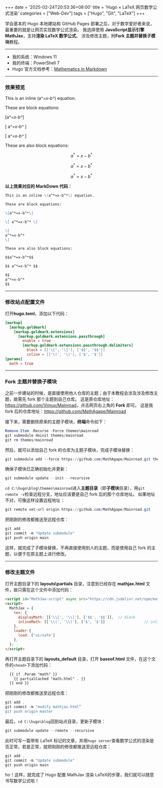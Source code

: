 +++
date = '2025-02-24T20:53:36+08:00'
title = 'Hugo × LaTeX 网页数学公式渲染'
categories = ["Web-Dev"]
tags = ["Hugo", "Git", "LaTeX"]
+++

学会基本的 Hugo 本地建站和 GitHub Pages 部署之后，对于数学爱好者来说，最重要的就是让网页实现数学公式渲染。
我选择使用 **JavaScript显示引擎 MathJax**，支持**渲染 LaTeX 数学公式**。
涉及修改主题，附**Fork 主题并替换子模块**教程。

<!--more-->

---

- 我的系统：Windows 11
- 我的终端：PowerShell 7
- Hugo 官方文档参考：[Mathematics in Markdown](https://gohugo.io/content-management/mathematics/)

---

### 效果预览

This is an inline \(a^*=x-b^*\) equation.

These are block equations:

\[a^*=x-b^*\]

\[ a^*=x-b^* \]

\[
a^*=x-b^*
\]

These are also block equations:

$$a^*=x-b^*$$

$$ a^*=x-b^* $$

$$
a^*=x-b^*
$$

**以上效果对应的 MarkDown 代码：**
```MarkDown
This is an inline \(a^*=x-b^*\) equation.

These are block equations:

\[a^*=x-b^*\]

\[ a^*=x-b^* \]

\[
a^*=x-b^*
\]

These are also block equations:

$$a^*=x-b^*$$

$$ a^*=x-b^* $$

$$
a^*=x-b^*
$$
```

---

### 修改站点配置文件

打开**hugo.toml**，添加以下代码：
```TOML
[markup]
  [markup.goldmark]
    [markup.goldmark.extensions]
      [markup.goldmark.extensions.passthrough]
        enable = true
        [markup.goldmark.extensions.passthrough.delimiters]
          block = [['\[', '\]'], ['$$', '$$']]
          inline = [['\(', '\)'], ['$', '$']]
[params]
  math = true
```

---

### Fork 主题并替换子模块

之前一步建站的时候，是直接使用他人仓库的主题；由于本教程会涉及涉及修改主题，故需先 fork 那个主题到自己仓库。
这是原仓库地址：<https://github.com/Vimux/Mainroad>，点击网页右上角的 **Fork** 即可。 
这是我 fork 后的仓库地址：<https://github.com/MathAgape/Mainroad>

接下来，需要删除原来的主题子模块，**终端**命令如下：
```PowerShell
Remove-Item -Recurse -Force themes\mainroad
git submodule deinit themes/mainroad
git rm themes/mainroad
```

然后，就可以添加自己 fork 的仓库为主题子模块，完成子模块替换：
```PowerShell
git submodule add --force https://github.com/MathAgape/Mainroad.git themes/mainroad
```

确保子模块已正确初始化并更新：
```PowerShell
git submodule update --init --recursive
```

`cd C:\hugo\blog\themes\mainroad`进入**主题目录**（即**子模块**目录），用`git remote -v`检查远程分支，地址应该要是自己 fork 后的那个仓库地址。
如果地址不对，可像这样设置远程地址：
```PowerShell
git remote set-url origin https://github.com/MathAgape/Mainroad.git
```

把刚刚的修改都推送至远程仓库：
```PowerShell
git add .
git commit -m "Update submodule"
git push origin main
```

这样，就完成了子模块替换，不再直接使用别人的主题，而是使用自己 fork 的主题，以便于在原主题上进行修改。

---

### 修改主题文件

打开主题目录下的 **layouts\partials** 目录，注意到已经存在 **mathjax.html** 文件，故只需在这个文件中添加代码：
```HTML
<script id="MathJax-script" async src="https://cdn.jsdelivr.net/npm/mathjax@3/es5/tex-chtml.js"></script>
<script>
  MathJax = {
    tex: {
      displayMath: [['\\[', '\\]'], ['$$', '$$']],  // block
      inlineMath: [['\\(', '\\)'], ['$', '$']]                  // inline
    },
    loader:{
      load: ['ui/safe']
    },
  };
</script>
```

再打开主题目录下的 **layouts\_default** 目录，打开 **baseof.html** 文件，在这个文件的`<head>`下添加代码：
```HTML
  {{ if .Param "math" }}
    {{ partialCached "math.html" . }}
  {{ end }}
```

把刚刚的修改都推送至远程仓库：
```PowerShell
git add .
git commit -m "modify mathjax.html”
git push origin master
```

最后，`cd C:\hugo\blog`回到站点目录，更新子模块：
```PowerShell
git submodule update --remote --recursive
```

此时可写一篇带有 LaTeX 标记的文章，并用`hugo server`查看数学公式的渲染是否正常，若是正常，就把刚刚的修改都推送至远程仓库：
```PowerShell
git add .
git commit -m "Update submodule"
git push origin main
```

ho！这样，就完成了 Hugo 配置 MathJax 渲染 LaTeX的步骤，我们就可以随意书写数学公式啦！